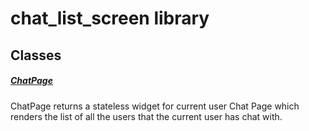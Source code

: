 



# chat_list_screen library











## Classes

##### [ChatPage](../views_after_auth_screens_chat_chat_list_screen/ChatPage-class.md)



ChatPage returns a stateless widget for current user Chat Page which renders
the list of all the users that the current user has chat with.















